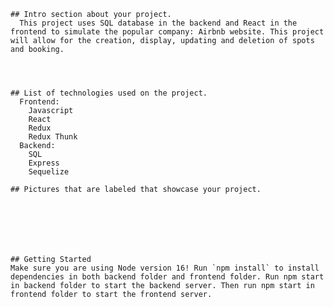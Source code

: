     ## Intro section about your project.
      This project uses SQL database in the backend and React in the frontend to simulate the popular company: Airbnb website. This project will allow for the creation, display, updating and deletion of spots and booking. 
      



    ## List of technologies used on the project.
      Frontend:
        Javascript
        React
        Redux
        Redux Thunk
      Backend:
        SQL
        Express
        Sequelize

    ## Pictures that are labeled that showcase your project.
   



      
  

    ## Getting Started
    Make sure you are using Node version 16! Run `npm install` to install dependencies in both backend folder and frontend folder. Run npm start in backend folder to start the backend server. Then run npm start in frontend folder to start the frontend server.
